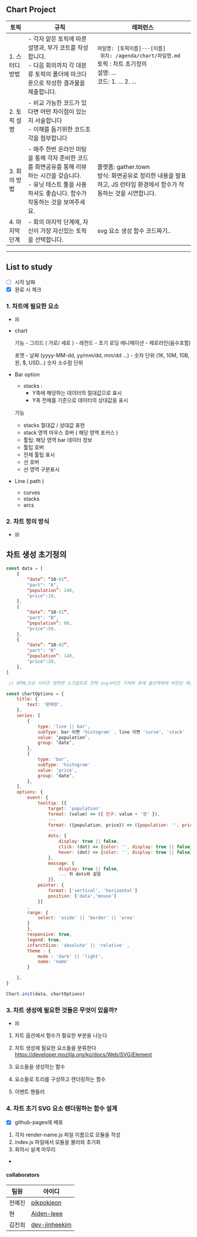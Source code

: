 
## Chart Project

| 토픽           | 규칙                                                                                                                                                                       | 레퍼런스                                                                                                                                     |
| -------------- | -------------------------------------------------------------------------------------------------------------------------------------------------------------------------- | -------------------------------------------------------------------------------------------------------------------------------------------- |
| 1. 스터디 방법 | - 각자 맡은 토픽에 따른 설명과, 부가 코트를 작성합니다. <br /> - 다음 회의까지 각 대분류 토픽의 폴더에 마크다운으로 작성한 결과물을 제출합니다.                            | `파일명: [토픽이름]---[이름] `<br /> ` 위치: /agenda/chart/파일명.md` <br />토픽 : 차트 초기정의 <br /> 설명: ... <br /> 코드: 1. ... 2. ... |
| 2. 토픽 설명   | - 비교 가능한 코드가 있다면 어떤 차이점이 있는지 서술합니다<br /> - 이해를 돕기위한 코드조각을 첨부합니다                                                                  |
| 3. 회의 방법   | - 매주 한번 온라인 미팅을 통해 각자 준비한 코드를 화면공유를 통해 리뷰하는 시간을 갖습니다. <br />- 유닛 테스트 툴을 사용하셔도 좋습니다. 함수가 작동하는 것을 보여주세요. | 플랫폼: gather.town <br /> 방식: 화면공유로 정리한 내용을 발표하고, JS 런타임 환경에서 함수가 작동하는 것을 시연합니다. <br />               |
| 4. 마지막 단계 | - 회의 마지막 단계에, 자신이 가장 자신있는 토픽을 선택합니다.<br />                                                                                                        | svg 요소 생성 함수 코드짜기..                                                                                                                |

---

## List to study

- [ ] 시작 날짜
- [x] 완료 시 체크

### 1. 차트에 필요한 요소

- [x] 

- chart

  기능 - 그리드 ( 가로/ 세로 ) - 레전드 - 초기 로딩 애니메이션 - 제로라인(음수포함)

  포맷 - 날짜 (yyyy-MM-dd, yy/mm/dd, mm/dd ...) - 숫자 단위 (1K, 10M, 10B, 원, $, USD...)
  숫자 소수점 단위

- Bar
  option

  - stacks :
    - Y축에 해당하는 데이터의 절대값으로 표시
    - Y축 전체를 기준으로 데이터의 상대값을 표시

  기능

  - stacks 절대값 / 상대값 표현
  - stack 영역 마우스 호버 ( 해당 영역 포커스 )
  - 툴팁: 해당 영역 bar 데이터 정보
  - 툴팁 호버
  - 전체 툴팁 표시
  - 선 호버
  - 선 영역 구분표시

- Line ( path )
  - curves
  - stacks
  - arcs

### 2. 차트 정의 방식

- [x]

## 차트 생성 초기정의

```javascript
const data = [
    {
        “date”: “10-01”,
        "part": "A",
        “population”: 240,
        "price":10,
    },
    {
        “date”: “10-01”,
        "part": "B",
        “population”: 60,
        "price":50,
    },
    {
        “date”: “10-02”,
        "part": "B"
        “population”: 140,
        "price":20,
    },
]

 // HTML으로 사이즈 정하면 스크립트로 전체 svg사이즈 가져와 후에 옵션객체에 바인딩 해준다 size: {width: 1500, height: 750},

const chartOptions = {
    title: {
        text: '판매량',                                                     // 차트 제목
    },
    series: [
        {
            type: 'line || bar',                                            // 타입
            subType: bar 이면 'histogram' , line 이면 'curve', 'stack'      //기본값은 비워두기
            value: ‘population’,                                            // 데이터 값
            group: ‘date’,                                                  // 데이터 기준 값
        },
        {
            type: 'bar',
            subType: 'histogram'
            value: 'price',
            group: ‘date’,
        },
    ],
    options: {
        event: {
            tooltip: [{
                target: 'population'
                format: (value) => ({ 인구: value + '명' }),            // 툴팁 커스터마이징
                ---
                format: ({population, price}) => ({population: '', price: ''})
                ---
                dots: {
                    display: true || false,                              // 전체
                    click: (dot) => {color: '', display: true || false} // 전체 점들 중에 위치한 하나의 점의 변화
                    hover: (dot) => {color: '', display: true || false}
                },
                message: {                                              // 툴팁 메세지를 띄울 것인지 예:) 인구 60 명
                    display: true || false,                             // 모든 타겟이 false인 경우 박스를 아예 숨김
                    ... 위 dots와 같음
                }],
            pointer: {
                format: ['vertical', 'horizontal']                      // 양쪽 다 있으면 십자 형태
                position: ['data','mouse']                              // 포인터 라인이 데이터위치에만 잡히는지
            }]
        ,
        range: {
            select: 'aside' || 'border' || 'area'                       // 차트 선택 구간 한쪽, 경계 양쪽, 구역범위
        }
        },
        responsive: true,
        legend: true,
        infarctSize: 'absolute' || 'relative' ,                         // 절대값/ 상대값 수치 표현
        theme : {
            mode : 'dark' || 'light',
            name: 'name'
        }

    },
}

Chart.init(data, chartOptions)
```

### 3. 차트 생성에 필요한 것들은 무엇이 있을까?

- [x] 

1. 차트 옵션에서 함수가 필요한 부분을 나눈다

2. 차트 생성에 필요한 요소들을 분류한다
   https://developer.mozilla.org/ko/docs/Web/SVG/Element

3. 요소들을 생성하는 함수

4. 요소들로 트리를 구성하고 렌더링하는 함수

5. 이벤트 핸들러

### 4. 차트 초기 SVG 요소 렌더링하는 함수 설계


- [x] github-pages에 배포

1. 각자 render-name.js 파일 이름으로 모듈을 작성
2. index.js 파일에서 모듈을 불러와 초기화
3. 회의시 설계 마무리

-

#### collaborators

| 팀원   | 아이디                                             |
| ------ | -------------------------------------------------- |
| 전예진 | [pikpokjeon](https://github.com/pikpokjeon)        |
| 현     | [ Aiden-leee](https://github.com/Aiden-leee)       |
| 김진희 | [ dev-jinheekim](https://github.com/dev-jinheekim) |
